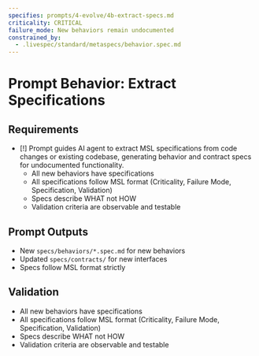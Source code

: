 ```yaml
---
specifies: prompts/4-evolve/4b-extract-specs.md
criticality: CRITICAL
failure_mode: New behaviors remain undocumented
constrained_by:
  - .livespec/standard/metaspecs/behavior.spec.md
---
```


# Prompt Behavior: Extract Specifications

## Requirements
- [!] Prompt guides AI agent to extract MSL specifications from code changes or existing codebase, generating behavior and contract specs for undocumented functionality.
  - All new behaviors have specifications
  - All specifications follow MSL format (Criticality, Failure Mode, Specification, Validation)
  - Specs describe WHAT not HOW
  - Validation criteria are observable and testable

## Prompt Outputs

- New `specs/behaviors/*.spec.md` for new behaviors
- Updated `specs/contracts/` for new interfaces
- Specs follow MSL format strictly

## Validation

- All new behaviors have specifications
- All specifications follow MSL format (Criticality, Failure Mode, Specification, Validation)
- Specs describe WHAT not HOW
- Validation criteria are observable and testable
